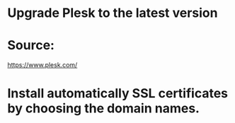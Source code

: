 # Upgrade Plesk to the latest version
# Source:
https://www.plesk.com/

# Install automatically SSL certificates by choosing the domain names.
